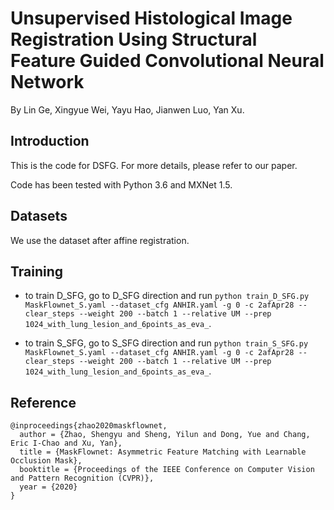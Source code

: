 # Unsupervised Histological Image Registration Using Structural Feature Guided Convolutional Neural Network

By Lin Ge, Xingyue Wei, Yayu Hao, Jianwen Luo, Yan Xu.


## Introduction
This is the code for DSFG. For more details, please refer to our paper.

Code has been tested with Python 3.6 and MXNet 1.5.

## Datasets

We use the dataset after affine registration.

## Training

- to train D_SFG, go to D_SFG direction and  run `python train_D_SFG.py MaskFlownet_S.yaml --dataset_cfg ANHIR.yaml -g 0 -c 2afApr28 --clear_steps --weight 200 --batch 1 --relative UM --prep 1024_with_lung_lesion_and_6points_as_eva_`.

- to train S_SFG, go to S_SFG direction and run `python train_S_SFG.py MaskFlownet_S.yaml --dataset_cfg ANHIR.yaml -g 0 -c 2afApr28 --clear_steps --weight 200 --batch 1 --relative UM --prep 1024_with_lung_lesion_and_6points_as_eva_`.

## Reference

```
@inproceedings{zhao2020maskflownet,
  author = {Zhao, Shengyu and Sheng, Yilun and Dong, Yue and Chang, Eric I-Chao and Xu, Yan},
  title = {MaskFlownet: Asymmetric Feature Matching with Learnable Occlusion Mask},
  booktitle = {Proceedings of the IEEE Conference on Computer Vision and Pattern Recognition (CVPR)},
  year = {2020}
}
```


